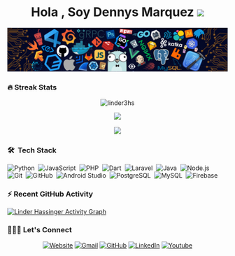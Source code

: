 <h1 align="center">Hola , Soy Dennys Marquez <img src="https://media.giphy.com/media/hvRJCLFzcasrR4ia7z/giphy.gif" width="35"></h1>

<p align="center"><img src="https://raw.githubusercontent.com/KevinPatel04/KevinPatel04/master/header.png"></p>

### 🔥 Streak Stats
<p align="center"><img src="https://github-readme-streak-stats.herokuapp.com/?user=linder3hs&theme=algolia" alt="linder3hs"  /></p>

<p align="center"><img src="https://github-readme-stats.vercel.app/api/top-langs/?username=linder3hs&layout=compact&theme=algolia"></p>

<p align="center" ><img src="https://github-readme-stats.vercel.app/api?username=linder3hs&count_private=true&show_icons=true&&theme=algolia&include_all_commits=true" width="400"></p> 


### 🛠 &nbsp;Tech Stack

![Python](https://img.shields.io/badge/-Python-05122A?style=flat&logo=python)&nbsp;
![JavaScript](https://img.shields.io/badge/-JavaScript-05122A?style=flat&logo=javascript)&nbsp;
![PHP](https://img.shields.io/badge/-PHP-05122A?style=flat&logo=php&logoColor=777BB4)&nbsp;
![Dart](https://img.shields.io/badge/-Dart-05122A?style=flat&logo=dart&logoColor=1075C2)&nbsp;
![Laravel](https://img.shields.io/badge/-Laravel-05122A?style=flat&logo=laravel&logoColor=FF2D20)&nbsp;
![Java](https://img.shields.io/badge/-Java-05122A?style=flat&logo=Java&logoColor=FFA518)&nbsp;
![Node.js](https://img.shields.io/badge/-Node.js-05122A?style=flat&logo=node.js&logoColor=339933)&nbsp;
![Git](https://img.shields.io/badge/-Git-05122A?style=flat&logo=git)&nbsp;
![GitHub](https://img.shields.io/badge/-GitHub-05122A?style=flat&logo=github)&nbsp;
![Android Studio](https://img.shields.io/badge/-Android%20Studio-05122A?style=flat&logo=android-studio&logoColor=3DDC84)&nbsp;
![PostgreSQL](https://img.shields.io/badge/-PostgreSQL-05122A?style=flat&logo=postgresql&logoColor=336791)&nbsp;
![MySQL](https://img.shields.io/badge/-MySQL-05122A?style=flat&logo=mysql&logoColor=4479A1)&nbsp;
![Firebase](https://img.shields.io/badge/-Firebase-05122A?style=flat&logo=firebase&logoColor=FFCA28)&nbsp;

### ⚡️ Recent GitHub Activity
 <a href="https://github.com/linder3hs"><img alt="Linder Hassinger Activity Graph" src="https://activity-graph.herokuapp.com/graph?username=linder3hs&theme=react-dark" /></a>


### 🧑🏼‍💻 Let's Connect
<p align="center">
  <a href="https://linderhassinger.info/"><img src="https://img.icons8.com/bubbles/50/000000/web.png" alt="Website"/></a>
	<a href="mailto:linderhassinger00@gmail.com"><img src="https://img.icons8.com/bubbles/50/000000/gmail.png" alt="Gmail"/></a>
	<a href="https://github.com/linder3hs"><img src="https://img.icons8.com/bubbles/50/000000/github.png" alt="GitHub"/></a>
	<a href="https://linkedin.com/in/linderhassinger"><img src="https://img.icons8.com/bubbles/50/000000/linkedin.png" alt="LinkedIn"/></a>
	<a href="https://www.youtube.com/channel/UCPAg4A1jRtkY3lPdGKGS2Vg"><img src="https://img.icons8.com/bubbles/50/000000/youtube.png" alt="Youtube"/></a>
	
</p>
